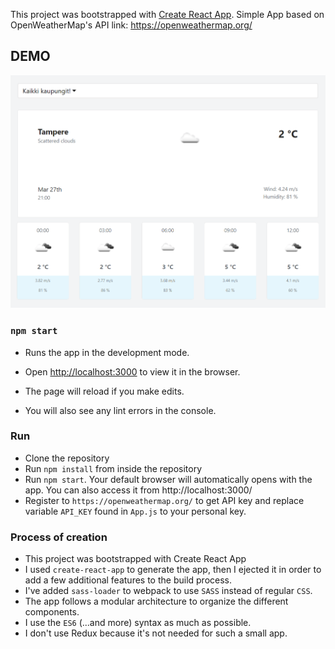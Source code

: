 This project was bootstrapped with [Create React App](https://github.com/facebook/create-react-app).
Simple App based on OpenWeatherMap's API link: https://openweathermap.org/

## DEMO
![demo-app-image](src/images/weather-app.png)

### `npm start`

- Runs the app in the development mode.
- Open [http://localhost:3000](http://localhost:3000) to view it in the browser.

- The page will reload if you make edits.
- You will also see any lint errors in the console.


### Run
- Clone the repository
- Run ```npm install``` from inside the repository
- Run ```npm start```. Your default browser will automatically opens with the app. You can also access it from http://localhost:3000/
- Register to ```https://openweathermap.org/``` to get API key and replace variable ```API_KEY``` found in ```App.js``` to your personal key.

### Process of creation
- This project was bootstrapped with Create React App
- I used ```create-react-app``` to generate the app, then I ejected it in order to add a few additional features to the build process.
- I've added ```sass-loader``` to webpack to use ```SASS``` instead of regular ```CSS```.
- The app follows a modular architecture to organize the different components.
- I use the ```ES6``` (...and more) syntax as much as possible.
- I don't use Redux because it's not needed for such a small app.

